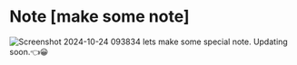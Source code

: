 # Note [make some note]
![Screenshot 2024-10-24 093834](https://github.com/user-attachments/assets/7c13755b-65ec-4d40-a50f-c8b4fd0f0a5a)
lets make some special note.
Updating soon.👈😀
